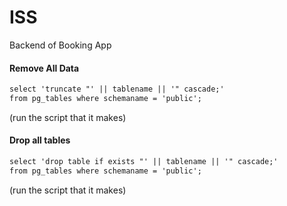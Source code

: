 # ISS
Backend of Booking App


#### Remove All Data

```diff
select 'truncate "' || tablename || '" cascade;'
from pg_tables where schemaname = 'public';
```


(run the script that it makes)


#### Drop all tables

```diff
select 'drop table if exists "' || tablename || '" cascade;'
from pg_tables where schemaname = 'public';
```

(run the script that it makes)
